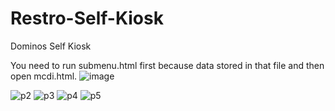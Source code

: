 # Restro-Self-Kiosk
Dominos Self Kiosk

You need to run submenu.html first because data stored in that file and then open mcdi.html.
![image](https://user-images.githubusercontent.com/30564256/165642726-e36acbbe-9ee6-40d7-a05d-8cbebb9bbeac.png)

![p2](https://user-images.githubusercontent.com/30564256/165892907-7e383f5c-df54-4d50-906a-8950c1674fc7.png)
![p3](https://user-images.githubusercontent.com/30564256/165892912-2ad9c98d-32d5-4367-9c43-9edf74a0ce44.png)
![p4](https://user-images.githubusercontent.com/30564256/165892915-58c8beff-9832-4d4c-b6d3-ff053f1420f1.png)
![p5](https://user-images.githubusercontent.com/30564256/165892918-e18cdc38-216c-4338-8d2f-08d0efff8b89.png)
